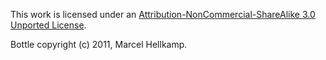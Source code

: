 This work is licensed under an [Attribution-NonCommercial-ShareAlike 3.0 Unported License](http://creativecommons.org/licenses/by-nc-sa/3.0/).

Bottle copyright (c) 2011, Marcel Hellkamp.
